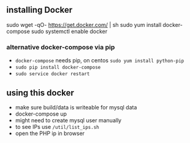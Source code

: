 ## installing Docker

  sudo wget -qO- https://get.docker.com/ | sh
  sudo yum install docker-compose
  sudo systemctl enable docker
 
 ### alternative docker-compose via pip
 
* `docker-compose` needs pip, on centos `sudo yum install python-pip`
* `sudo pip install docker-compose`
* `sudo service docker restart`

## using this docker
* make sure build/data is writeable for mysql data
* docker-compose up
* might need to create mysql user manually
* to see IPs use `/util/list_ips.sh`  
* open the PHP ip in browser
